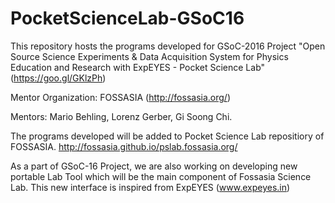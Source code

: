 # PocketScienceLab-GSoC16
This repository hosts the programs developed for GSoC-2016 Project "Open Source Science Experiments &amp; Data Acquisition System for Physics Education and Research with ExpEYES - Pocket Science Lab" (https://goo.gl/GKlzPh) 

Mentor Organization: FOSSASIA (http://fossasia.org/)

Mentors: Mario Behling, Lorenz Gerber, Gi Soong Chi.  

The programs developed will be added to Pocket Science Lab repositiory of FOSSASIA. http://fossasia.github.io/pslab.fossasia.org/


As a part of GSoC-16 Project, we are also working on developing new portable Lab Tool which will be the main component of Fossasia Science Lab. This new interface is inspired from ExpEYES (www.expeyes.in)
